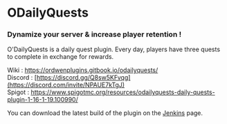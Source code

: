 # ODailyQuests

<h3>Dynamize your server & increase player retention !</h3>

O'DailyQuests is a daily quest plugin. 
Every day, players have three quests to complete in exchange for rewards.

Wiki : https://ordwenplugins.gitbook.io/odailyquests/
<br>Discord : [https://discord.gg/Q8sw5KFvqg](https://discord.com/invite/NPAUE7kTgJ)
<br>Spigot : https://www.spigotmc.org/resources/odailyquests-daily-quests-plugin-1-16-1-19.100990/

You can download the latest build of the plugin on the [Jenkins](https://jenkins.ordwen-dev.com/job/build-odailyquests/) page.

